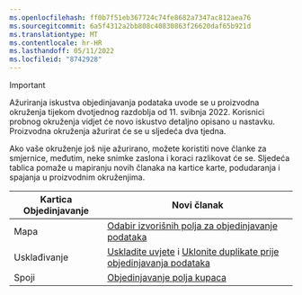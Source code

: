 ```yaml
---
ms.openlocfilehash: ff0b7f51eb367724c74fe8682a7347ac812aea76
ms.sourcegitcommit: 6a5f4312a2bb808c40830863f26620daf65b921d
ms.translationtype: MT
ms.contentlocale: hr-HR
ms.lasthandoff: 05/11/2022
ms.locfileid: "8742928"
---
```

> [!IMPORTANT]
> Ažuriranja iskustva objedinjavanja podataka uvode se u proizvodna okruženja tijekom dvotjednog razdoblja od 11. svibnja 2022. Korisnici probnog okruženja vidjet će novo iskustvo detaljno opisano u nastavku. Proizvodna okruženja ažurirat će se u sljedeća dva tjedna.
>
> Ako vaše okruženje još nije ažurirano, možete koristiti nove članke za smjernice, međutim, neke snimke zaslona i koraci razlikovat će se. Sljedeća tablica pomaže u mapiranju novih članaka na kartice karte, podudaranja i spajanja u proizvodnim okruženjima.
>
> Kartica Objedinjavanje  |Novi članak  |
> |---------|---------|
> |Mapa     |  [Odabir izvorišnih polja za objedinjavanje podataka](../map-entities.md)       |
> |Usklađivanje     | [Uskladite uvjete](../match-entities.md) i [Uklonite duplikate prije objedinjavanja podataka](../remove-duplicates.md)        |
> |Spoji     |  [Objedinjavanje polja kupaca](../merge-entities.md)       |
 